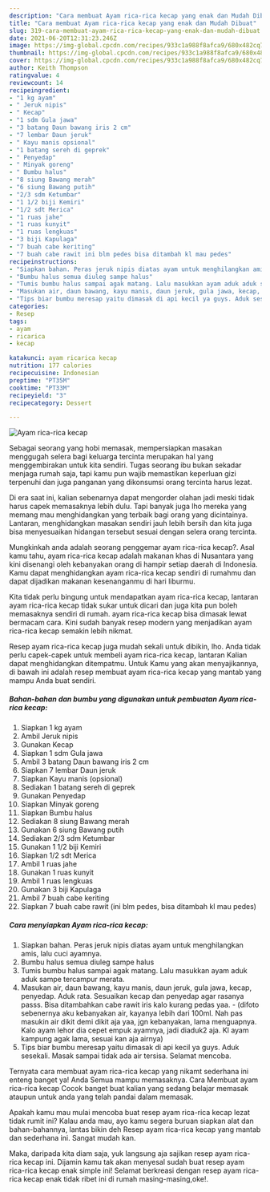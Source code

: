 ```yaml
---
description: "Cara membuat Ayam rica-rica kecap yang enak dan Mudah Dibuat"
title: "Cara membuat Ayam rica-rica kecap yang enak dan Mudah Dibuat"
slug: 319-cara-membuat-ayam-rica-rica-kecap-yang-enak-dan-mudah-dibuat
date: 2021-06-20T12:31:23.246Z
image: https://img-global.cpcdn.com/recipes/933c1a988f8afca9/680x482cq70/ayam-rica-rica-kecap-foto-resep-utama.jpg
thumbnail: https://img-global.cpcdn.com/recipes/933c1a988f8afca9/680x482cq70/ayam-rica-rica-kecap-foto-resep-utama.jpg
cover: https://img-global.cpcdn.com/recipes/933c1a988f8afca9/680x482cq70/ayam-rica-rica-kecap-foto-resep-utama.jpg
author: Keith Thompson
ratingvalue: 4
reviewcount: 14
recipeingredient:
- "1 kg ayam"
- " Jeruk nipis"
- " Kecap"
- "1 sdm Gula jawa"
- "3 batang Daun bawang iris 2 cm"
- "7 lembar Daun jeruk"
- " Kayu manis opsional"
- "1 batang sereh di geprek"
- " Penyedap"
- " Minyak goreng"
- " Bumbu halus"
- "8 siung Bawang merah"
- "6 siung Bawang putih"
- "2/3 sdm Ketumbar"
- "1 1/2 biji Kemiri"
- "1/2 sdt Merica"
- "1 ruas jahe"
- "1 ruas kunyit"
- "1 ruas lengkuas"
- "3 biji Kapulaga"
- "7 buah cabe keriting"
- "7 buah cabe rawit ini blm pedes bisa ditambah kl mau pedes"
recipeinstructions:
- "Siapkan bahan. Peras jeruk nipis diatas ayam untuk menghilangkan amis, lalu cuci ayamnya."
- "Bumbu halus semua diuleg sampe halus"
- "Tumis bumbu halus sampai agak matang. Lalu masukkan ayam aduk aduk sampe tercampur merata."
- "Masukan air, daun bawang, kayu manis, daun jeruk, gula jawa, kecap, penyedap. Aduk rata. Sesuaikan kecap dan penyedap agar rasanya passs. Bisa ditambahkan cabe rawit iris kalo kurang pedas yaa.  (difoto sebenernya aku kebanyakan air, kayanya lebih dari 100ml. Nah pas masukin air dikit demi dikit aja yaa, jgn kebanyakan, lama menguapnya. Kalo ayam lehor dia cepet empuk ayamnya, jadi diaduk2 aja. Kl ayam kampung agak lama, sesuai kan aja airnya)"
- "Tips biar bumbu meresap yaitu dimasak di api kecil ya guys. Aduk sesekali. Masak sampai tidak ada air tersisa. Selamat mencoba."
categories:
- Resep
tags:
- ayam
- ricarica
- kecap

katakunci: ayam ricarica kecap 
nutrition: 177 calories
recipecuisine: Indonesian
preptime: "PT35M"
cooktime: "PT33M"
recipeyield: "3"
recipecategory: Dessert

---
```



![Ayam rica-rica kecap](https://img-global.cpcdn.com/recipes/933c1a988f8afca9/680x482cq70/ayam-rica-rica-kecap-foto-resep-utama.jpg)

Sebagai seorang yang hobi memasak, mempersiapkan masakan menggugah selera bagi keluarga tercinta merupakan hal yang menggembirakan untuk kita sendiri. Tugas seorang ibu bukan sekadar menjaga rumah saja, tapi kamu pun wajib memastikan keperluan gizi terpenuhi dan juga panganan yang dikonsumsi orang tercinta harus lezat.

Di era  saat ini, kalian sebenarnya dapat mengorder olahan jadi meski tidak harus capek memasaknya lebih dulu. Tapi banyak juga lho mereka yang memang mau menghidangkan yang terbaik bagi orang yang dicintainya. Lantaran, menghidangkan masakan sendiri jauh lebih bersih dan kita juga bisa menyesuaikan hidangan tersebut sesuai dengan selera orang tercinta. 



Mungkinkah anda adalah seorang penggemar ayam rica-rica kecap?. Asal kamu tahu, ayam rica-rica kecap adalah makanan khas di Nusantara yang kini disenangi oleh kebanyakan orang di hampir setiap daerah di Indonesia. Kamu dapat menghidangkan ayam rica-rica kecap sendiri di rumahmu dan dapat dijadikan makanan kesenanganmu di hari liburmu.

Kita tidak perlu bingung untuk mendapatkan ayam rica-rica kecap, lantaran ayam rica-rica kecap tidak sukar untuk dicari dan juga kita pun boleh memasaknya sendiri di rumah. ayam rica-rica kecap bisa dimasak lewat bermacam cara. Kini sudah banyak resep modern yang menjadikan ayam rica-rica kecap semakin lebih nikmat.

Resep ayam rica-rica kecap juga mudah sekali untuk dibikin, lho. Anda tidak perlu capek-capek untuk membeli ayam rica-rica kecap, lantaran Kalian dapat menghidangkan ditempatmu. Untuk Kamu yang akan menyajikannya, di bawah ini adalah resep membuat ayam rica-rica kecap yang mantab yang mampu Anda buat sendiri.

<!--inarticleads1-->

##### Bahan-bahan dan bumbu yang digunakan untuk pembuatan Ayam rica-rica kecap:

1. Siapkan 1 kg ayam
1. Ambil  Jeruk nipis
1. Gunakan  Kecap
1. Siapkan 1 sdm Gula jawa
1. Ambil 3 batang Daun bawang iris 2 cm
1. Siapkan 7 lembar Daun jeruk
1. Siapkan  Kayu manis (opsional)
1. Sediakan 1 batang sereh di geprek
1. Gunakan  Penyedap
1. Siapkan  Minyak goreng
1. Siapkan  Bumbu halus
1. Sediakan 8 siung Bawang merah
1. Gunakan 6 siung Bawang putih
1. Sediakan 2/3 sdm Ketumbar
1. Gunakan 1 1/2 biji Kemiri
1. Siapkan 1/2 sdt Merica
1. Ambil 1 ruas jahe
1. Gunakan 1 ruas kunyit
1. Ambil 1 ruas lengkuas
1. Gunakan 3 biji Kapulaga
1. Ambil 7 buah cabe keriting
1. Siapkan 7 buah cabe rawit (ini blm pedes, bisa ditambah kl mau pedes)




<!--inarticleads2-->

##### Cara menyiapkan Ayam rica-rica kecap:

1. Siapkan bahan. Peras jeruk nipis diatas ayam untuk menghilangkan amis, lalu cuci ayamnya.
1. Bumbu halus semua diuleg sampe halus
1. Tumis bumbu halus sampai agak matang. Lalu masukkan ayam aduk aduk sampe tercampur merata.
1. Masukan air, daun bawang, kayu manis, daun jeruk, gula jawa, kecap, penyedap. Aduk rata. Sesuaikan kecap dan penyedap agar rasanya passs. Bisa ditambahkan cabe rawit iris kalo kurang pedas yaa. -  (difoto sebenernya aku kebanyakan air, kayanya lebih dari 100ml. Nah pas masukin air dikit demi dikit aja yaa, jgn kebanyakan, lama menguapnya. Kalo ayam lehor dia cepet empuk ayamnya, jadi diaduk2 aja. Kl ayam kampung agak lama, sesuai kan aja airnya)
1. Tips biar bumbu meresap yaitu dimasak di api kecil ya guys. Aduk sesekali. Masak sampai tidak ada air tersisa. Selamat mencoba.




Ternyata cara membuat ayam rica-rica kecap yang nikamt sederhana ini enteng banget ya! Anda Semua mampu memasaknya. Cara Membuat ayam rica-rica kecap Cocok banget buat kalian yang sedang belajar memasak ataupun untuk anda yang telah pandai dalam memasak.

Apakah kamu mau mulai mencoba buat resep ayam rica-rica kecap lezat tidak rumit ini? Kalau anda mau, ayo kamu segera buruan siapkan alat dan bahan-bahannya, lantas bikin deh Resep ayam rica-rica kecap yang mantab dan sederhana ini. Sangat mudah kan. 

Maka, daripada kita diam saja, yuk langsung aja sajikan resep ayam rica-rica kecap ini. Dijamin kamu tak akan menyesal sudah buat resep ayam rica-rica kecap enak simple ini! Selamat berkreasi dengan resep ayam rica-rica kecap enak tidak ribet ini di rumah masing-masing,oke!.

